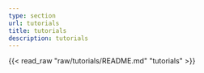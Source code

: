 ```yaml
---
type: section
url: tutorials
title: tutorials
description: tutorials
---
```


{{< read_raw "raw/tutorials/README.md" "tutorials" >}}
